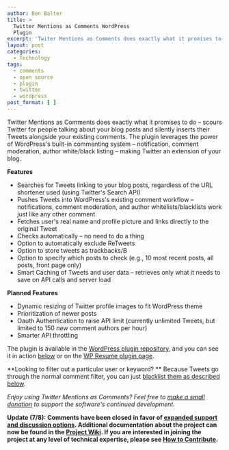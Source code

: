 ```yaml
---
author: Ben Balter
title: >
  Twitter Mentions as Comments WordPress
  Plugin
excerpt: 'Twiter Mentions as Comments does exactly what it promises to do -- scours Twitter for people talking about your blog posts and silently inserts their Tweets alongside your existing comments. '
layout: post
categories:
  - Technology
tags:
  - comments
  - open source
  - plugin
  - twitter
  - wordpress
post_format: [ ]
---
```

Twitter Mentions as Comments does exactly what it promises to do – scours Twitter for people talking about your blog posts and silently inserts their Tweets alongside your existing comments. The plugin leverages the power of WordPress's built-in commenting system – notification, comment moderation, author white/black listing – making Twitter an extension of your blog.

**Features**

*   Searches for Tweets linking to your blog posts, regardless of the URL shortener used (using Twitter's Search API)
*   Pushes Tweets into WordPress's existing comment workflow – notifications, comment moderation, and author whitelists/blacklists work just like any other comment
*   Fetches user's real name and profile picture and links directly to the original Tweet
*   Checks automatically – no need to do a thing
*   Option to automatically exclude ReTweets
*   Option to store tweets as trackbacks/B
*   Option to specify which posts to check (e.g., 10 most recent posts, all posts, front page only)
*   Smart Caching of Tweets and user data – retrieves only what it needs to save on API calls and server load

**Planned Features**

*   Dynamic resizing of Twitter profile images to fit WordPress theme
*   Prioritization of newer posts
*   Oauth Authentication to raise API limit (currently unlimited Tweets, but limited to 150 *new* comment authors per hour)
*   Smarter API throttling

The plugin is available in the [WordPress plugin repository][1], and you can see it in action [below][2] or on the [WP Resume plugin page][3].

**Looking to filter out a particular user or keyword? ** Because Tweets go through the normal comment filter, you can just [blacklist them as described below][4].

*Enjoy using Twitter Mentions as Comments? Feel free to [make a small donation][5] to support the software's continued development.*

**Update (7/8): Comments have been closed in favor of [expanded support and discussion options][6]. Additional documentation about the project can now be found in the [Project Wiki][7]. If you are interested in joining the project at any level of technical expertise, please see [How to Contribute][8].**

 [1]: http://wordpress.org/extend/plugins/twitter-mentions-as-comments/
 [2]: #comments
 [3]: http://ben.balter.com/2010/09/12/wordpress-resume-plugin/#comment-168
 [4]: http://ben.balter.com/2010/11/29/twitter-mentions-as-comments/#comment-246
 [5]: http://ben.balter.com/donate/ "Donate"
 [6]: https://github.com/benbalter/Twitter-Mentions-as-Comments/wiki/Where-to-get-Support-or-Report-an-Issue
 [7]: https://github.com/benbalter/Twitter-Mentions-as-Comments/wiki
 [8]: https://github.com/benbalter/Twitter-Mentions-as-Comments/wiki/How-to-Contribute